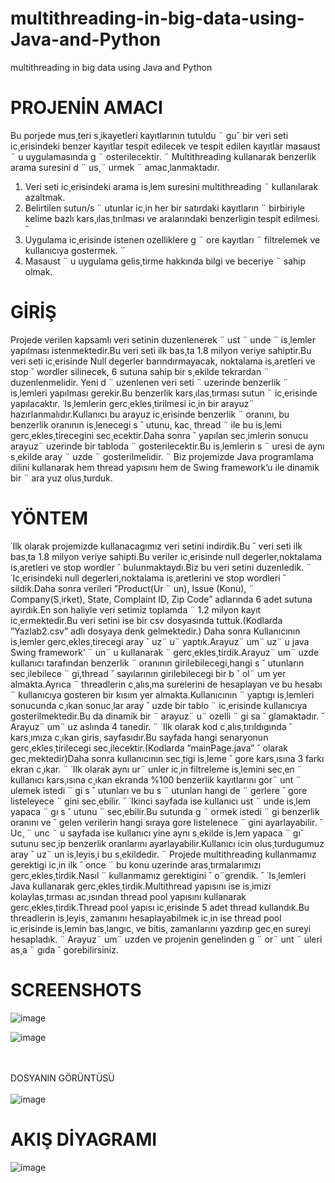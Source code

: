 # multithreading-in-big-data-using-Java-and-Python
multithreading in big data using Java and Python

# PROJENİN AMACI
Bu porjede mus¸teri s¸ikayetleri kayıtlarının tutuldu ¨ gu˘
bir veri seti ic¸erisindeki benzer kayıtlar tespit edilecek ve
tespit edilen kayıtlar masaust ¨ u uygulamasında g ¨ osterilecektir. ¨
Multithreading kullanarak benzerlik arama suresini d ¨ us¸¨ urmek ¨
amac¸lanmaktadır.
1. Veri seti ic¸erisindeki arama is¸lem suresini multithreading ¨
kullanılarak azaltmak.
2. Belirtilen sutun/s ¨ utunlar ic¸in her bir satırdaki kayıtların ¨
birbiriyle kelime bazlı kars¸ılas¸tırılması ve aralarındaki
benzerligin tespit edilmesi. ˘
3. Uygulama ic¸erisinde istenen ozelliklere g ¨ ore kayıtları ¨
filtrelemek ve kullanıcıya gostermek. ¨
4. Masaust ¨ u uygulama gelis¸tirme hakkında bilgi ve beceriye ¨
sahip olmak.

# GİRİŞ

Projede verilen kapsamlı veri setinin duzenlenerek ¨ ust ¨ unde ¨
is¸lemler yapılması istenmektedir.Bu veri seti ilk bas¸ta
1.8 milyon veriye sahiptir.Bu veri seti ic¸erisinde Null
degerler barındırmayacak, noktalama is¸aretleri ve stop ˘
wordler silinecek, 6 sutuna sahip bir s¸ekilde tekrardan ¨
duzenlenmelidir. Yeni d ¨ uzenlenen veri seti ¨ uzerinde benzerlik ¨
is¸lemleri yapılması gerekir.Bu benzerlik kars¸ılas¸tırması sutun ¨
ic¸erisinde yapılacaktır.
˙Is¸lemlerin gerc¸ekles¸tirilmesi ic¸in bir arayuz¨
hazırlanmalıdır.Kullanıcı bu arayuz ic¸erisinde benzerlik ¨
oranını, bu benzerlik oranının is¸lenecegi s ˘ utunu, kac¸ thread ¨
ile bu is¸lemi gerc¸ekles¸tirecegini sec¸ecektir.Daha sonra ˘
yapılan sec¸imlerin sonucu arayuz¨ uzerinde bir tabloda ¨
gosterilecektir.Bu is¸lemlerin s ¨ uresi de aynı s¸ekilde aray ¨ uzde ¨
gosterilmelidir. ¨
Biz projemizde Java programlama dilini kullanarak hem
thread yapısını hem de Swing framework’u ile dinamik bir ¨
ara yuz olus¸turduk.

# YÖNTEM

˙Ilk olarak projemizde kullanacagımız veri setini indirdik.Bu ˘
veri seti ilk bas¸ta 1.8 milyon veriye sahipti.Bu veriler
ic¸erisinde null degerler,noktalama is¸aretleri ve stop wordler ˘
bulunmaktaydı.Biz bu veri setini duzenledik. ¨
˙Ic¸erisindeki
null degerleri,noktalama is¸aretlerini ve stop wordleri ˘
sildik.Daha sonra verileri ”Product(Ur ¨ un), Issue (Konu), ¨
Company(S¸irket), State, Complaint ID, Zip Code” adlarında
6 adet sutuna ayırdık.En son haliyle veri setimiz toplamda ¨
1.2 milyon kayıt ic¸ermektedir.Bu veri setini ise bir csv
dosyasında tuttuk.(Kodlarda ”Yazlab2.csv” adlı dosyaya denk
gelmektedir.)
Daha sonra Kullanıcının is¸lemler gerc¸ekles¸tirecegi aray ˘ uz¨ u¨
yaptık.Arayuz¨ um¨ uz¨ u java Swing framework’ ¨ un¨ u kullanarak ¨
gerc¸ekles¸tirdik.Arayuz¨ um¨ uzde kullanıcı tarafından benzerlik ¨
oranının girilebilecegi,hangi s ˘ utunların sec¸ilebilece ¨ gi,thread ˘
sayılarının girilebilecegi bir b ˘ ol¨ um yer almakta.Ayrıca ¨
threadlerin c¸alıs¸ma surelerini de hesaplayan ve bu hesabı ¨
kullanıcıya gosteren bir kısım yer almakta.Kullanıcının ¨
yaptıgı is¸lemleri sonucunda c¸ıkan sonuc¸lar aray ˘ uzde bir tablo ¨
ic¸erisinde kullanıcıya gosterilmektedir.Bu da dinamik bir ¨
arayuz¨ u¨ ozelli ¨ gi sa ˘ glamaktadır. ˘
Arayuz¨ um¨ uz aslında 4 tanedir. ¨
˙Ilk olarak kod c¸alıs¸tırıldıgında ˘
kars¸ımıza c¸ıkan giris¸ sayfasıdır.Bu sayfada hangi senaryonun
gerc¸ekles¸tirilecegi sec¸ilecektir.(Kodlarda ”mainPage.java” ˘
olarak gec¸mektedir)Daha sonra kullanıcının sec¸tigi is¸leme ˘
gore kars¸ısına 3 farkı ekran c¸ıkar. ¨
˙Ilk olarak aynı ur¨ unler ic¸in filtreleme is¸lemini sec¸en ¨
kullanıcı kars¸ısına c¸ıkan ekranda %100 benzerlik kayıtlarını
gor¨ unt ¨ ulemek istedi ¨ gi s ˘ utunları ve bu s ¨ utunları hangi de ¨ gerlere ˘
gore listeleyece ¨ gini sec¸ebilir. ˘
˙Ikinci sayfada ise kullanıcı ust ¨ unde is¸lem yapaca ¨ gı s ˘ utunu ¨
sec¸ebilir.Bu sutunda g ¨ ormek istedi ¨ gi benzerlik oranını ve ˘
gelen verilerin hangi sıraya gore listelenece ¨ gini ayarlayabilir. ˘
Uc¸ ¨ unc ¨ u sayfada ise kullanıcı yine aynı s¸ekilde is¸lem yapaca ¨ gı˘
sutunu sec¸ip benzerlik oranlarını ayarlayabilir.Kullanıcı icin
olus¸turdugumuz aray ˘ uz¨ un is¸leyis¸i bu s¸ekildedir. ¨
Projede multithreading kullanmamız gerektigi ic¸in ilk ˘ once ¨
bu konu uzerinde aras¸tırmalarımızı gerc¸ekles¸tirdik.Nasıl ¨
kullanmamız gerektigini ˘ o¨grendik. ˘
˙Is¸lemleri Java
kullanarak gerc¸ekles¸tirdik.Multithread yapısını ise is¸imizi
kolaylas¸tırması ac¸ısından thread pool yapısını kullanarak
gerc¸ekles¸tirdik.Thread pool yapısı ic¸erisinde 5 adet thread
kullandık.Bu threadlerin is¸leyis¸ zamanını hesaplayabilmek
ic¸in ise thread pool ic¸erisinde is¸lemin bas¸langıc¸ ve bitis¸
zamanlarını yazdırıp gec¸en sureyi hesapladık. ¨
Arayuz¨ um¨ uzden ve projenin genelinden g ¨ or¨ unt ¨ uleri as¸a ¨ gıda ˘
gorebilirsiniz.

# SCREENSHOTS

![image](https://user-images.githubusercontent.com/73225797/221418501-ed297480-97d5-416e-89d7-f624fd88ac01.png)

![image](https://user-images.githubusercontent.com/73225797/221418518-5a7b6d0a-f9f5-4384-8286-0134c91ecc6a.png)

<br></br>
DOSYANIN GÖRÜNTÜSÜ
<br></br>
![image](https://user-images.githubusercontent.com/73225797/221418564-3cf41cdc-9069-457e-b3ad-3cb9adc7238a.png)

# AKIŞ DİYAGRAMI
![image](https://user-images.githubusercontent.com/73225797/221418587-0fe31d7a-692f-425b-94f8-03818f2ca5e4.png)


